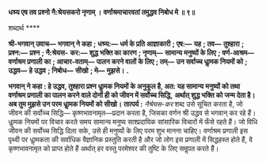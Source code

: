 **धश्र्य एष तव प्रश्नो नै:श्रेयसकरो नृणाम् ।** **वर्णाश्रमाचारवतां तमुद्धव निबोध मे ॥ ९॥** 

शब्दार्थ **** 

**श्री-भगवान् उवाच—** **भगवान् ने कहा** **; धश्र्य:—** **धर्म के प्रति आज्ञाकारी** **; एष:—** **यह** **; तव—** **तुश्हारा** **; प्रश्न:—** **प्रश्न** **; नै:श्रेयस-** **कर:—** **शुद्ध भक्ति का कारण** **; नृणाम्—** **सामान्य मनुष्यों के लिए** **; वर्ण-आश्रम—** **वर्णाश्रम प्रणाली का** **; आचार-वताम्—** **पालन करने वालों के लिए** **; तम्—** **उन सर्वाच्च धाॢमक नियमों को** **; उद्धव—** **हे उद्धव** **; निबोध—** **सीखो** **; मे—** **मुझसे।** **.** 

**भगवान् ने कहा : हे उद्धव, तुश्हारा प्रश्न धाॢमक नियमों के अनुकूल है, अत: यह सामान्य** **मनुष्यों को तथा वर्णाश्रम प्रणाली का पालन करने वाले दोनों ही को जीवन में सर्वोच्च सिद्धि,** **अर्थात् शुद्ध भक्ति को जन्म देता है। अब तुम मुझसे उन परम धाॢमक नियमों को सीखो।** **तात्पर्य :** *नैश्रेयस-कर* शब्द उसे सूचित करता है, जो जीवन की सर्वोच्च सिद्धि— कृष्णभावनामृत—प्रदान करता है, जिसका वर्णन श्री उद्धव से भगवान् कर रहे हैं। धाॢमक नियमों पर विचार करते समय सामान्य मनुष्य साश्प्रदायिक सांसारिक विचारों में फँसे रहते हैं। जो विधि जीवन की सर्वोच्च सिद्धि दिला सके, उसे ही मनुष्यों के लिए परम शुभ मानना चाहिए। वर्णाश्रम प्रणाली इस पृथ्वी पर धाॢमकता की सर्वाधिक वैज्ञानिक प्रस्तुति करती है और जो लोग इस प्रणाली में सिद्धहस्त होते हैं, वे कृष्णभावनामृत को प्राप्त होते हैं अर्थात् हर वस्तु परमेश्वर की तुष्टि के लिए समॢपत करते हैं।  
